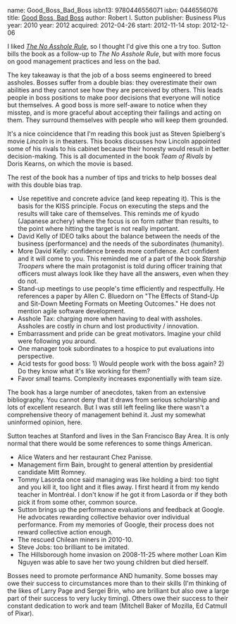 name: Good_Boss_Bad_Boss
isbn13: 9780446556071
isbn: 0446556076
title: [Good Boss, Bad Boss](http://amzn.com/0446556076)
author: Robert I. Sutton
publisher: Business Plus
year: 2010
year: 2012
acquired: 2012-04-26
start: 2012-11-14
stop: 2012-12-06

I liked [_The No Asshole Rule_](#The_No_Asshole_Rule), so I thought I'd
give this one a try too.  Sutton bills the book as a follow-up to
_The No Asshole Rule_, but with more focus on good management practices and less
on the bad.

The key takeaway is that the job of a boss seems engineered to breed assholes.
Bosses suffer from a double bias: they overestimate their own abilities and
they cannot see how they are perceived by others.  This leads people in boss
positions to make poor decisions that everyone will notice but themselves.  A
good boss is more self-aware to notice when they misstep, and is more graceful
about accepting their failings and acting on them.  They surround themselves
with people who will keep them grounded.

It's a nice coincidence that I'm reading this book just as Steven Spielberg's
movie _Lincoln_ is in theaters.  This books discusses how Lincoln appointed some
of his rivals to his cabinet because their honesty would result in better
decision-making.  This is all documented in the book _Team of Rivals_ by Doris
Kearns, on which the movie is based.

The rest of the book has a number of tips and tricks to help bosses deal with
this double bias trap.

- Use repetitive and concrete advice (and keep repeating it).  This is the basis for the KISS principle.  Focus on executing the steps and the results will take care of themselves.  This reminds me of kyudo (Japanese archery) where the focus is on form rather than results, to the point where hitting the target is not really important.
- David Kelly of IDEO talks about the balance between the needs of the business (performance) and the needs of the subordinates (humanity).
- More David Kelly: confidence breeds more confidence.  Act confident and it will come to you.  This reminded me of a part of the book _Starship Troopers_ where the main protagonist is told during officer training that officers must always look like they have all the answers, even when they do not.
- Stand-up meetings to use people's time efficiently and respectfully.  He references a paper by Allen C. Bluedorn on "The Effects of Stand-Up and Sit-Down Meeting Formats on Meeting Outcomes."  He does not mention agile software development.
- Asshole Tax: charging more when having to deal with assholes.  Assholes are costly in churn and lost productivity / innovation.
- Embarrassment and pride can be great motivators.  Imagine your child were following you around.
- One manager took subordinates to a hospice to put evaluations into perspective.
- Acid tests for good boss: 1) Would people work with the boss again? 2) Do they know what it's like working for them?
- Favor small teams.  Complexity increases exponentially with team size.

The book has a large number of anecdotes, taken from an extensive bibliography.
You cannot deny that it draws from serious scholarship and lots of excellent
research.  But I was still left feeling like there wasn't a comprehensive theory
of management behind it.  Just my somewhat uninformed opinion, here.

Sutton teaches at Stanford and lives in the San Francisco Bay Area.  It is only
normal that there would be some references to some things American.

- Alice Waters and her restaurant Chez Panisse.
- Management firm Bain, brought to general attention by presidential candidate Mitt Romney.
- Tommy Lasorda once said managing was like holding a bird: too tight and you kill it, too light and it flies away.  I first heard it from my kendo teacher in Montr&eacute;al.  I don't know if he got it from Lasorda or if they both pick it from some other, common source.
- Sutton brings up the performance evaluations and feedback at Google.  He advocates rewarding collective behavior over individual performance.  From my memories of Google, their process does not reward collective action enough.
- The rescued Chilean miners in 2010-10.
- Steve Jobs: too brilliant to be imitated.
- The Hillsborough home invasion on 2008-11-25 where mother Loan Kim Nguyen was able to save her two young children but died herself.

Bosses need to promote performance AND humanity.  Some bosses may owe their
success to circumstances more than to their skills (I'm thinking of the likes of
Larry Page and Sergei Brin, who are brilliant but also owe a large part of their
success to very lucky timing).  Others owe their success to their constant
dedication to work and team (Mitchell Baker of Mozilla, Ed Catmull of Pixar).
